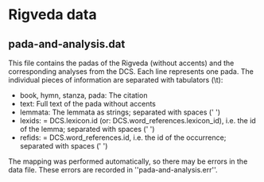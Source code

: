 # Rigveda data

## pada-and-analysis.dat

This file contains the padas of the Rigveda (without accents) and the corresponding analyses from the DCS.
Each line represents one pada.
The individual pieces of information are separated with tabulators (\t):
* book, hymn, stanza, pada: The citation
* text: Full text of the pada without accents
* lemmata: The lemmata as strings; separated with spaces (' ')
* lexids: = DCS.lexicon.id (or: DCS.word_references.lexicon_id), i.e. the id of the lemma; separated with spaces (' ')
* refids: = DCS.word_references.id, i.e. the id of the occurrence; separated with spaces (' ')

The mapping was performed automatically, so there may be errors in the data file.
These errors are recorded in ''pada-and-analysis.err''.